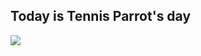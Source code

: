 <h2>Today is Tennis Parrot's day</h2><img src="https://raw.githubusercontent.com/jmhobbs/cultofthepartyparrot.com/master/parrots/hd/tennisparrot.gif" />